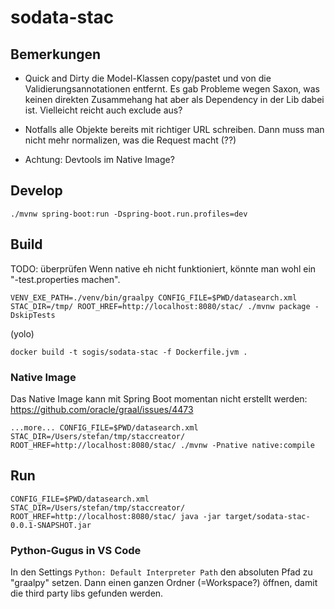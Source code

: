 # sodata-stac

## Bemerkungen
- Quick and Dirty die Model-Klassen copy/pastet und von die Validierungsannotationen entfernt. Es gab Probleme wegen Saxon, was keinen direkten Zusammehang hat aber als Dependency in der Lib dabei ist. Vielleicht reicht auch exclude aus?

- Notfalls alle Objekte bereits mit richtiger URL schreiben. Dann muss man nicht mehr normalizen, was die Request macht (??)

- Achtung: Devtools im Native Image?

## Develop

```
./mvnw spring-boot:run -Dspring-boot.run.profiles=dev
```

## Build

TODO: überprüfen
Wenn native eh nicht funktioniert, könnte man wohl ein "-test.properties machen".
```
VENV_EXE_PATH=./venv/bin/graalpy CONFIG_FILE=$PWD/datasearch.xml STAC_DIR=/tmp/ ROOT_HREF=http://localhost:8080/stac/ ./mvnw package -DskipTests
```
(yolo)

```
docker build -t sogis/sodata-stac -f Dockerfile.jvm .
```

### Native Image

Das Native Image kann mit Spring Boot momentan nicht erstellt werden: https://github.com/oracle/graal/issues/4473

```
...more... CONFIG_FILE=$PWD/datasearch.xml STAC_DIR=/Users/stefan/tmp/staccreator/ ROOT_HREF=http://localhost:8080/stac/ ./mvnw -Pnative native:compile
```

## Run

```
CONFIG_FILE=$PWD/datasearch.xml STAC_DIR=/Users/stefan/tmp/staccreator/ ROOT_HREF=http://localhost:8080/stac/ java -jar target/sodata-stac-0.0.1-SNAPSHOT.jar
```

### Python-Gugus in VS Code

In den Settings `Python: Default Interpreter Path` den absoluten Pfad zu "graalpy" setzen. Dann einen ganzen Ordner (=Workspace?) öffnen, damit die third party libs gefunden werden.
